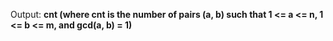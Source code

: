 Output: **cnt (where cnt is the number of pairs (a, b) such that 1 <= a <= n, 1 <= b <= m, and gcd(a, b) = 1)**